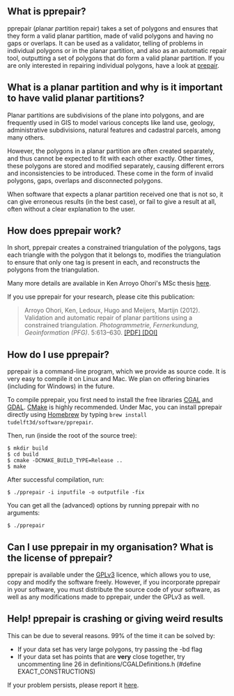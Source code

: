 ## What is pprepair?

pprepair (*p*lanar *p*artition repair) takes a set of polygons and ensures that they form a valid planar partition, made of valid polygons and having no gaps or overlaps. It can be used as a validator, telling of problems in individual polygons or in the planar partition, and also as an automatic repair tool, outputting a set of polygons that do form a valid planar partition. If you are only interested in repairing individual polygons, have a look at [prepair](https://github.com/tudelft3d/prepair).

## What is a planar partition and why is it important to have valid planar partitions?

Planar partitions are subdivisions of the plane into polygons, and are frequently used in GIS to model various concepts like land use, geology, administrative subdivisions, natural features and cadastral parcels, among many others.

However, the polygons in a planar partition are often created separately, and thus cannot be expected to fit with each other exactly. Other times, these polygons are stored and modified separately, causing different errors and inconsistencies to be introduced. These come in the form of invalid polygons, gaps, overlaps and disconnected polygons.

When software that expects a planar partition received one that is not so, it can give erroneous results (in the best case), or fail to give a result at all, often without a clear explanation to the user.

## How does pprepair work?

In short, pprepair creates a constrained triangulation of the polygons, tags each triangle with the polygon that it belongs to, modifies the triangulation to ensure that only one tag is present in each, and reconstructs the polygons from the triangulation. 

Many more details are available in Ken Arroyo Ohori's MSc thesis [here](https://3d.bk.tudelft.nl/ken/files/10_msc_thesis.pdf).

If you use pprepair for your research, please cite this publication:

> Arroyo Ohori, Ken, Ledoux, Hugo and Meijers, Martijn (2012). Validation and automatic repair of planar partitions using a constrained triangulation. *Photogrammetrie, Fernerkundung, Geoinformation (PFG)*. 5:613–630. [ [PDF] ](https://3d.bk.tudelft.nl/ken/files/12_pfg.pdf) [ [DOI] ](http://dx.doi.org/10.1127/1432-8364/2012/0143)

## How do I use pprepair?

pprepair is a command-line program, which we provide as source code. It is very easy to compile it on Linux and Mac. We plan on offering binaries (including for Windows) in the future.

To compile pprepair, you first need to install the free libraries [CGAL](http://www.cgal.org) and [GDAL](http://www.gdal.org). [CMake](http://www.cmake.org) is highly recommended. Under Mac, you can install pprepair directly using [Homebrew](http://brew.sh/) by typing `brew install tudelft3d/software/pprepair`.

Then, run (inside the root of the source tree):

    $ mkdir build
    $ cd build
    $ cmake -DCMAKE_BUILD_TYPE=Release ..
    $ make

After successful compilation, run:

    $ ./pprepair -i inputfile -o outputfile -fix

You can get all the (advanced) options by running pprepair with no arguments:

    $ ./pprepair

## Can I use pprepair in my organisation? What is the license of pprepair?

pprepair is available under the [GPLv3](http://www.gnu.org/copyleft/gpl.html) licence, which allows you to use, copy and modify the software freely. However, if you incorporate pprepair in your software, you must distribute the source code of your software, as well as any modifications made to pprepair, under the GPLv3 as well.

## Help! pprepair is crashing or giving weird results

This can be due to several reasons. 99% of the time it can be solved by:
  - If your data set has very large polygons, try passing the -bd flag
  - If your data set has points that are **very** close together, try uncommenting line 26 in definitions/CGALDefinitions.h (#define EXACT_CONSTRUCTIONS)

If your problem persists, please report it [here](https://github.com/tudelft3d/pprepair/issues?state=open).
